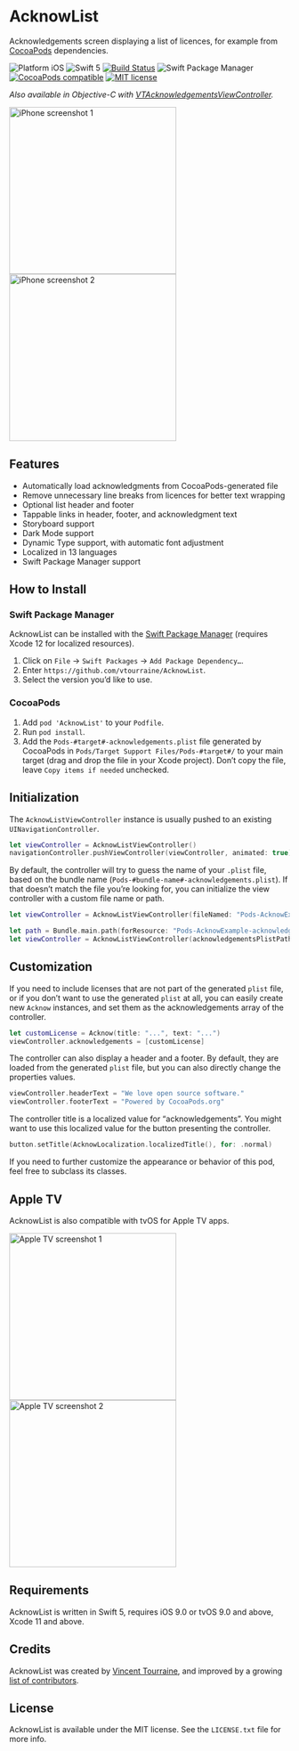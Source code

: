# AcknowList

Acknowledgements screen displaying a list of licences, for example from [CocoaPods](https://cocoapods.org) dependencies.

![Platform iOS](https://img.shields.io/cocoapods/p/AcknowList.svg)
![Swift 5](https://img.shields.io/badge/Swift-5-blue.svg)
[![Build Status](https://travis-ci.org/vtourraine/AcknowList.svg?branch=master)](https://travis-ci.org/vtourraine/AcknowList)
![Swift Package Manager](https://img.shields.io/badge/support-Swift_Package_Manager-orange.svg)
[![CocoaPods compatible](https://img.shields.io/cocoapods/v/AcknowList.svg)](https://cocoapods.org/pods/AcknowList)
[![MIT license](http://img.shields.io/badge/license-MIT-blue.svg)](https://github.com/vtourraine/AcknowList/raw/master/LICENSE)

_Also available in Objective-C with [VTAcknowledgementsViewController](https://github.com/vtourraine/VTAcknowledgementsViewController)._

<img alt="iPhone screenshot 1" src="https://vtourraine.github.io/VTAcknowledgementsViewController/screenshots/iPhone-X-01.png" width="300px"> <img alt="iPhone screenshot 2" src="https://vtourraine.github.io/VTAcknowledgementsViewController/screenshots/iPhone-X-02.png" width="300px">

## Features

- Automatically load acknowledgments from CocoaPods-generated file
- Remove unnecessary line breaks from licences for better text wrapping
- Optional list header and footer
- Tappable links in header, footer, and acknowledgment text
- Storyboard support
- Dark Mode support
- Dynamic Type support, with automatic font adjustment
- Localized in 13 languages
- Swift Package Manager support

## How to Install

### Swift Package Manager

AcknowList can be installed with the [Swift Package Manager](https://swift.org/package-manager/) (requires Xcode 12 for localized resources).

1. Click on `File` → `Swift Packages` → `Add Package Dependency…`.
2. Enter `https://github.com/vtourraine/AcknowList`.
3. Select the version you’d like to use.

### CocoaPods

1. Add `pod 'AcknowList'` to your `Podfile`.
2. Run `pod install`.
3. Add the `Pods-#target#-acknowledgements.plist` file generated by CocoaPods in `Pods/Target Support Files/Pods-#target#/` to your main target (drag and drop the file in your Xcode project). Don’t copy the file, leave `Copy items if needed` unchecked.

## Initialization

The `AcknowListViewController` instance is usually pushed to an existing `UINavigationController`.

``` swift
let viewController = AcknowListViewController()
navigationController.pushViewController(viewController, animated: true)
```

By default, the controller will try to guess the name of your `.plist` file, based on the bundle name (`Pods-#bundle-name#-acknowledgements.plist`). If that doesn’t match the file you’re looking for, you can initialize the view controller with a custom file name or path.

``` swift
let viewController = AcknowListViewController(fileNamed: "Pods-AcknowExample-acknowledgements")
```

``` swift
let path = Bundle.main.path(forResource: "Pods-AcknowExample-acknowledgements", ofType: "plist")
let viewController = AcknowListViewController(acknowledgementsPlistPath: path)
```

## Customization

If you need to include licenses that are not part of the generated `plist` file, or if you don’t want to use the generated `plist` at all, you can easily create new `Acknow` instances, and set them as the acknowledgements array of the controller.

``` swift
let customLicense = Acknow(title: "...", text: "...")
viewController.acknowledgements = [customLicense]
```

The controller can also display a header and a footer. By default, they are loaded from the generated `plist` file, but you can also directly change the properties values.

``` swift
viewController.headerText = "We love open source software."
viewController.footerText = "Powered by CocoaPods.org"
```

The controller title is a localized value for “acknowledgements”. You might want to use this localized value for the button presenting the controller.

``` swift
button.setTitle(AcknowLocalization.localizedTitle(), for: .normal)
```

If you need to further customize the appearance or behavior of this pod, feel free to subclass its classes.

## Apple TV

AcknowList is also compatible with tvOS for Apple TV apps.

<img alt="Apple TV screenshot 1" src="https://user-images.githubusercontent.com/886053/37403710-07901b2e-2790-11e8-975f-b779fcfc3fbe.png" width="300px"> <img alt="Apple TV screenshot 2" src="https://user-images.githubusercontent.com/886053/37403711-07c83d38-2790-11e8-9f2e-84fe2d5f6bad.png" width="300px">

## Requirements

AcknowList is written in Swift 5, requires iOS 9.0 or tvOS 9.0 and above, Xcode 11 and above.

## Credits

AcknowList was created by [Vincent Tourraine](http://www.vtourraine.net), and improved by a growing [list of contributors](https://github.com/vtourraine/AcknowList/contributors).

## License

AcknowList is available under the MIT license. See the `LICENSE.txt` file for more info.
